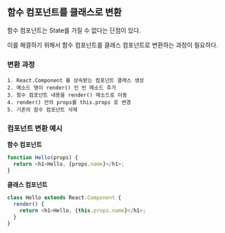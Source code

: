 ## 함수 컴포넌트를 클래스로 변환

함수 컴포넌트는 State를 가질 수 없다는 단점이 있다.

이를 해결하기 위해서 함수 컴포넌트를 클래스 컴포넌트로 변환하는 과정이 필요하다.

### 변환 과정

    1. React.Component 를 상속받는 컴포넌트 클래스 생성
    2. 메소드 명이 render() 인 빈 메소드 추가
    3. 함수 컴포넌트 내용을 render() 메소드로 이동
    4. render() 안의 props를 this.props 로 변경
    5. 기존의 함수 컴포넌트 삭제

### 컴포넌트 변환 예시

**함수 컴포넌트**

```javascript
function Hello(props) {
  return <h1>Hello, {props.name}</h1>;
}
```

**클래스 컴포넌트**

```javascript
class Hello extends React.Component {
  render() {
    return <h1>Hello, {this.props.name}</h1>;
  }
}
```
